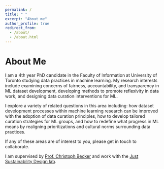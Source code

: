 ```yaml
---
permalink: /
title: " "
excerpt: "About me"
author_profile: true
redirect_from: 
  - /about/
  - /about.html
---
```


About Me
======

I am a 4th year PhD candidate in the Faculty of Information at University of Toronto studying data practices in machine learning. My research interests include
 examining concerns of fairness, accountability, and transparency in ML dataset development, developing methods to promote reflexivity 
 in data work, and designing data curation interventions for ML. 
 
I explore a variety of related questions in this area 
including: how dataset development processes within machine learning research can be improved with the 
adoption of data curation principles, how to develop tailored curation strategies for ML groups, and how to redefine what progress in ML means 
by realigning prioritizations and cultural norms surrounding data practices. 

If any of these areas are of interest to you, please get in touch to collaborate. 

I am supervised by <a href="https://www.christoph-becker.info/">Prof. Christoph Becker</a> 
and work with the <a href="https://justsustainabilitydesign.org/">Just Sustainability Design lab</a>. 

